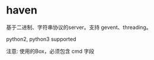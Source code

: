 haven
=====

基于二进制、字符串协议的server。支持 gevent、threading。

python2, python3 supported

注意: 使用的Box，必须包含 cmd 字段
